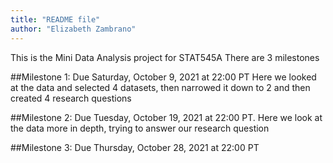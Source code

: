 ```yaml
---
title: "README file"
author: "Elizabeth Zambrano"
---
```


This is the Mini Data Analysis project for STAT545A
There are 3 milestones

##Milestone 1:
Due Saturday, October 9, 2021 at 22:00 PT
Here we looked at the data and selected 4 datasets, then narrowed it down to 2 and then created 4 research questions

##Milestone 2:
Due Tuesday, October 19, 2021 at 22:00 PT.
Here we look at the data more in depth, trying to answer our research question

##Milestone 3:
Due Thursday, October 28, 2021 at 22:00 PT
